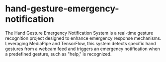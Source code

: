 # hand-gesture-emergency-notification
The Hand Gesture Emergency Notification System is a real-time gesture recognition project designed to enhance emergency response mechanisms. Leveraging MediaPipe and TensorFlow, this system detects specific hand gestures from a webcam feed and triggers an emergency notification when a predefined gesture, such as "help," is recognized.
